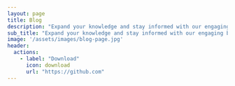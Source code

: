 ```yaml
---
layout: page
title: Blog
description: "Expand your knowledge and stay informed with our engaging blog posts"
sub_title: "Expand your knowledge and stay informed with our engaging blog posts"
image: '/assets/images/blog-page.jpg'
header:
  actions:
    - label: "Download"
      icon: download
      url: "https://github.com"
---
```

